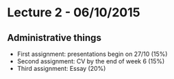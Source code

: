 # Lecture 2 - 06/10/2015

## Administrative things

- First assignment: presentations begin on 27/10 (15%)
- Second assignment: CV by the end of week 6 (15%)
- Third assignment: Essay (20%)
